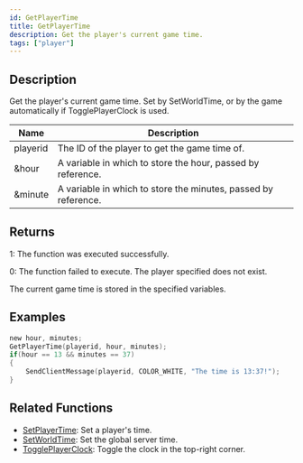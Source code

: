 ```yaml
---
id: GetPlayerTime
title: GetPlayerTime
description: Get the player's current game time.
tags: ["player"]
---
```


## Description

Get the player's current game time. Set by SetWorldTime, or by the game automatically if TogglePlayerClock is used.

| Name     | Description                                                    |
| -------- | -------------------------------------------------------------- |
| playerid | The ID of the player to get the game time of.                  |
| &hour    | A variable in which to store the hour, passed by reference.    |
| &minute  | A variable in which to store the minutes, passed by reference. |

## Returns

1: The function was executed successfully.

0: The function failed to execute. The player specified does not exist.

The current game time is stored in the specified variables.

## Examples

```c
new hour, minutes;
GetPlayerTime(playerid, hour, minutes);
if(hour == 13 && minutes == 37)
{
    SendClientMessage(playerid, COLOR_WHITE, "The time is 13:37!");
}
```

## Related Functions

- [SetPlayerTime](SetPlayerTime.md): Set a player's time.
- [SetWorldTime](SetWorldTime.md): Set the global server time.
- [TogglePlayerClock](TogglePlayerClock.md): Toggle the clock in the top-right corner.
